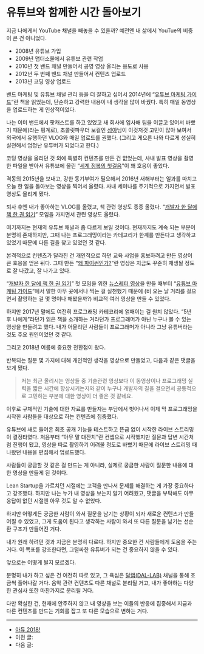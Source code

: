 # 유튜브와 함께한 시간 돌아보기

지금 나에게서 YouTube 채널을 빼놓을 수 있을까?
예전엔 내 삶에서 YouTue의 비중이 큰 건 아니었다.

- 2008년 유튜브 가입
- 2009년 맵더소울에서 유튜브 관련 작업
- 2010년 첫 밴드 채널 만들어서 공영 영상 올리는 용도로 사용
- 2012년 두 번째 밴드 채널 만들어서 컨텐츠 업로드
- 2013년 코딩 영상 업로드

밴드 마케팅 및 유튜브 채널 관리 등을 더 잘하고 싶어서
2014년에 “[유튜브 마케팅 가이드](http://j.mp/2AmVepb)”란 책을 읽었는데,
단순하고 강력한 내용이 내 생각을 많이 바꿨다.
특히 매일 동영상을 업로드하는 게 인상적이었다.

나는 이미 밴드에서 팟캐스트를 하고 있었고
새 회사에 입사해 팀을 이끌고 있어서 바빴기 때문에(라는 핑계로),
초콜릿파우더 보컬인 [성아](http://j.mp/2CFNBf3)님이 이것저것 고민이 많아 보여서
외국에서 유행하던 VLOG와 매일 업로드를 권했다.
(그리고 게으른 나와 다르게 성실히 실천해서 엄청난 유튜버가 되었다고 한다.)

코딩 영상을 올리던 것 외에 특별히 컨텐츠를 만든 건 없었는데,
사내 발표 영상을 촬영한 파일을 받아서 유튜브에 올린
“[세계 정복의 첫걸음](https://youtu.be/FpW1XyvIPM0)”이 꽤 호응이 좋았다.

격동의 2015년을 보내고,
강한 동기부여가 필요해서 2016년 새해부터는 일과를 마치고
오늘 한 일을 돌아보는 영상을 찍어서 올렸다.
사내 세미나를 주기적으로 가지면서 발표 영상도 올리게 됐다.

퇴사 후엔 내가 좋아하는 VLOG를 올렸고, 책 관련 영상도 종종 올렸다.
“[개발자 한 달에 책 한 권 읽기](http://j.mp/2LE6xxI)” 모임을 가지면서
관련 영상도 올렸다.

여기까지는 현재의 유튜브 채널과 좀 다르게 보일 것이다.
현재까지도 계속 되는 부분이 분명히 존재하지만,
그때 나는 프로그래밍이라는 카테고리가 한계를 만든다고 생각하고 있었기 때문에
다른 길을 찾고 있었던 것 같다.

본격적으로 컨텐츠가 달라진 건
개인적으로 하던 교육 사업을 홍보하려고 만든 영상이 큰 호응을 얻은 뒤다.
그때 만든 “[왜 파이썬인가?](https://youtu.be/8HIaeQUUS-U)”란 영상은
지금도 꾸준히 재생될 정도로 잘 나갔고, 잘 나가고 있다.

“[개발자 한 달에 책 한 권 읽기](http://j.mp/2LE6xxI)” 첫 모임을 위한
[뉴스레터 영상](https://youtu.be/MXfs9usdLQo)을 만들 때부터
“[유튜브 마케팅 가이드](http://j.mp/2AmVepb)”에서 말한 아무 곳에서나 찍는 걸
실천했기 때문에 (비 오는 날 거리를 걸으면서 촬영하는 걸 몇 명이나 해봤을까?)
비교적 여러 영상을 만들 수 있었다.

하지만 2017년 말에도 여전히 프로그래밍 카테코리에 얽매이는 걸 원치 않았다.
“5년 후 나에게”라던가 읽은 책을 소개하는 거라던가
프로그래머가 아닌 누구나 볼 수 있는 영상을 만들려고 했다.
내가 어울리던 사람들이 프로그래머가 아니라 그냥 유튜버라는 것도
주요 원인이었던 것 같다.

그리고 2018년 여름에 중요한 전환점이 왔다.

반복되는 질문 몇 가지에 대해 개인적인 생각을 영상으로 만들었고,
다음과 같은 댓글을 보게 됐다.

> 저는 최근 올리시는 영상들 중 기술관련 영상보다
> 이 동영상이나 프로그래밍 실력을 짧은 시간에 향상시키는지와 같이
> 누구나 개발자의 길을 걸으면서 공통적으로 고민하는 부분에 대한 영상이
> 더 좋은 것 같네요.

이후로 구체적인 기술에 대한 자료를 만들자는 부담에서 벗어나서
이제 막 프로그래밍을 시작한 사람들을 대상으로 하는 컨텐츠에 집중했다.

유튜브에 새로 들어온 최초 공개 기능을 테스트하고
뜬금 없이 시작한 라이브 스트리밍이 결정타였다.
처음부터 “아무 말 대잔치”란 컨셉으로 시작했지만
질문과 답변 시간처럼 진행이 됐고,
영상을 따로 촬영하기 어려울 정도로 바뻤기 때문에
라이브 스트리밍 때 나왔던 내용을 편집해서 업로드했다.

사람들이 궁금할 것 같은 걸 만드는 게 아니라,
실제로 궁금한 사람이 질문한 내용에 대한 영상을 만들게 된 것이다.

Lean Startup을 가르치던 시절에는 고객을 만나서 문제를 해결하는 게
가장 중요하다고 강조했다.
하지만 나는 누가 내 영상을 보는지 알기 어려웠고,
댓글을 부탁해도 아무 응답이 없던 시절엔 아무 것도 알 수 없었다.

하지만 어떻게든 궁금한 사람이 와서 질문을 남기는 상황이 되자
새로운 컨텐츠가 만들어질 수 있었고,
그게 도움이 된다고 생각하는 사람이 와서 또 다른 질문을 남기는
선순환 구조가 만들어진 거다.

내가 원래 하려던 것과 지금은 분명히 다르다.
하지만 중요한 건 사람들에게 도움을 주는 거다.
이 목표를 강조한다면, 그럴싸한 유튜버가 되는 건 중요하지 않을 수 있다.

앞으로는 어떻게 될지 모르겠다.

분명히 내가 하고 싶은 건 여전히 따로 있고,
그 욕심은 [달랩(DAL-LAB)](http://j.mp/2z2IuDx) 채널을 통해
조금씩 풀어나갈 거다.
음악 관련 컨텐츠도 다른 채널로 분리될 거고,
내가 좋아하는 다양한 관심사 또한 마찬가지로 분리될 거다.

다만 확실한 건, 현재에 안주하지 않고 내 영상을 보는 이들의 반응에 집중해서
지금과 다른 컨텐츠를 만드는 기회를 잡고 또 다른 모습으로 변하는 거다.

---

- [아듀 2018!](https://adieu2018.ahastudio.com/)
- 이전 글:
- 다음 글:
